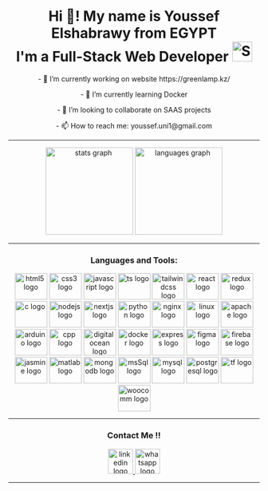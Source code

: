 <h1 align="center">Hi 👋! My name is Youssef Elshabrawy from EGYPT <br>I'm a Full-Stack Web Developer <img
      src="https://em-content.zobj.net/source/microsoft-teams/337/smiling-face-with-hearts_1f970.png"
      srcSet="https://em-content.zobj.net/source/microsoft-teams/337/smiling-face-with-hearts_1f970.png 2x"
      alt="Smiling Face with Hearts"
      title="Smiling Face with Hearts"
      width="40"
      height="40"
    ></img></h1>

<div align="center">
  <p>- 🔭 I’m currently working on website <span>https://greenlamp.kz/</span></p>
  <p>- 🌱 I’m currently learning Docker</p>
  <p>- 👯 I’m looking to collaborate on SAAS projects</p>
  <p>- 📫 How to reach me: <span>youssef.uni1@gmail.com</span></p>

<!-- <p>- 📄 Download CV <a href="https://drive.google.com/file/d/1__GnaOkUzcg1MM14VuRd5aOftucIA6fA/view?usp=sharing" target="_blank"><img align="center" src="https://www.ijirmf.com/wp-content/uploads/CLICK-HERE-TO-DOWNLOAD@.png" alt="https://drive.google.com/file/d/1YShkm_BT7o7yGdn5vr017ZKkaG5gTDe4/view?usp=sharing" height="50" width="125" /></a></p> -->
 </div>


<hr/>

<div align="center" height="200">
  <img src="https://github-readme-stats.vercel.app/api?hide_title=false&hide_rank=false&show_icons=true&include_all_commits=true&count_private=true&disable_animations=false&theme=light&locale=en&hide_border=false&username=YElshabrawy" height="175" alt="stats graph"    />
  <img src="https://github-readme-stats.vercel.app/api/top-langs?locale=en&hide_title=false&layout=compact&card_width=320&langs_count=10&theme=light&hide_border=false&username=YElshabrawy" height="175"  alt="languages graph"  />
</div>


<hr/>


<div align="center">
  <h3 align="center">Languages and Tools:</h3>
  <img src="https://cdn.jsdelivr.net/gh/devicons/devicon/icons/html5/html5-plain-wordmark.svg" height="53" width="65" alt="html5 logo"  />
  <img src="https://cdn.jsdelivr.net/gh/devicons/devicon/icons/css3/css3-plain-wordmark.svg" height="53" width="65" alt="css3 logo"  />
  <img src="https://cdn.jsdelivr.net/gh/devicons/devicon/icons/javascript/javascript-plain.svg" height="53" width="65" alt="javascript logo"  />
  <img src="https://cdn.jsdelivr.net/gh/devicons/devicon/icons/typescript/typescript-plain.svg" height="53" width="65" alt="ts logo"  />
  <img src="https://cdn.jsdelivr.net/gh/devicons/devicon/icons/tailwindcss/tailwindcss-plain.svg" height="53" width="65" alt="tailwindcss logo"  />
  <img src="https://cdn.jsdelivr.net/gh/devicons/devicon/icons/react/react-original-wordmark.svg" height="53" width="65" alt="react logo"  />
  <img src="https://cdn.jsdelivr.net/gh/devicons/devicon/icons/redux/redux-original.svg" height="53" width="65" alt="redux logo"  />
  <img src="https://cdn.jsdelivr.net/gh/devicons/devicon/icons/c/c-original.svg" height="53" width="65" alt="c logo"  />
  <img src="https://cdn.jsdelivr.net/gh/devicons/devicon/icons/nodejs/nodejs-plain.svg" height="53" width="65" alt="nodejs logo"  />
  <img src="https://cdn.jsdelivr.net/gh/devicons/devicon/icons/nextjs/nextjs-original.svg" height="53" width="65" alt="nextjs logo"  />
  <img src="https://cdn.jsdelivr.net/gh/devicons/devicon/icons/python/python-original.svg" height="53" width="65" alt="python logo"  />
  <img src="https://cdn.jsdelivr.net/gh/devicons/devicon/icons/nginx/nginx-original.svg" height="53" width="65" alt="nginx logo"  />
  <img src="https://cdn.jsdelivr.net/gh/devicons/devicon/icons/linux/linux-original.svg" height="53" width="65" alt="linux logo"  />
  <img src="https://cdn.jsdelivr.net/gh/devicons/devicon/icons/apache/apache-original.svg" height="53" width="65" alt="apache logo"  />
  <img src="https://cdn.jsdelivr.net/gh/devicons/devicon/icons/arduino/arduino-original.svg" height="53" width="65" alt="arduino logo"  />
  <img src="https://cdn.jsdelivr.net/gh/devicons/devicon/icons/cplusplus/cplusplus-original.svg" height="53" width="65" alt="cpp logo"  />
  <img src="https://cdn.jsdelivr.net/gh/devicons/devicon/icons/digitalocean/digitalocean-original.svg" height="53" width="65" alt="digital ocean logo"  />
  <img src="https://cdn.jsdelivr.net/gh/devicons/devicon/icons/docker/docker-original.svg" height="53" width="65" alt="docker logo"  />
  <img src="https://cdn.jsdelivr.net/gh/devicons/devicon/icons/express/express-original-wordmark.svg" height="53" width="65" alt="express logo"  />
  <img src="https://cdn.jsdelivr.net/gh/devicons/devicon/icons/figma/figma-original.svg" height="53" width="65" alt="figma logo"  />
  <img src="https://cdn.jsdelivr.net/gh/devicons/devicon/icons/firebase/firebase-plain.svg" height="53" width="65" alt="firebase logo"  />
  <img src="https://cdn.jsdelivr.net/gh/devicons/devicon/icons/jasmine/jasmine-plain.svg" height="53" width="65" alt="jasmine logo"  />
  <img src="https://cdn.jsdelivr.net/gh/devicons/devicon/icons/matlab/matlab-original.svg" height="53" width="65" alt="matlab logo"  />
  <img src="https://cdn.jsdelivr.net/gh/devicons/devicon/icons/mongodb/mongodb-original.svg" height="53" width="65" alt="mongodb logo"  />
  <img src="https://cdn.jsdelivr.net/gh/devicons/devicon/icons/microsoftsqlserver/microsoftsqlserver-plain-wordmark.svg" height="53" width="65" alt="msSql logo"  />
  <img src="https://cdn.jsdelivr.net/gh/devicons/devicon/icons/mysql/mysql-original.svg" height="53" width="65" alt="mysql logo"  />
  <img src="https://cdn.jsdelivr.net/gh/devicons/devicon/icons/postgresql/postgresql-original.svg" height="53" width="65" alt="postgresql logo"  />
  <img src="https://cdn.jsdelivr.net/gh/devicons/devicon/icons/tensorflow/tensorflow-original.svg" height="53" width="65" alt="tf logo"  />
  <img src="https://cdn.jsdelivr.net/gh/devicons/devicon/icons/woocommerce/woocommerce-plain.svg" height="53" width="65" alt="woocomm logo"  />
</div>


<hr/>


<div align="center">
  <h3 align="center">Contact Me !!</h3> 
  <div align="center">

  <a href="https://www.linkedin.com/in/yielshabrawy/" target="_blank">
    <img src="https://img.shields.io/static/v1?message=LinkedIn&logo=linkedin&label=&color=0077B5&logoColor=white&labelColor=&style=flat" height="50" alt="linkedin logo"/>
  </a>
<a href="https://wa.me/201157770687" target="_blank">
    <img src="https://img.shields.io/static/v1?message=Whatsapp&logo=whatsapp&label=&color=25D366&logoColor=white&labelColor=&style=flat" height="50" alt="whatsapp logo"/>
  </a>
  </div>
</div>


<hr/>


